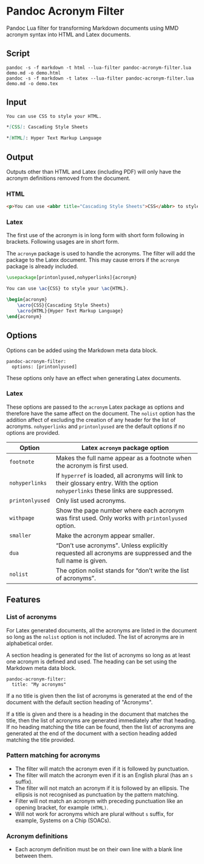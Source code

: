 # Pandoc Acronym Filter

Pandoc Lua filter for transforming Markdown documents using MMD acronym syntax into HTML and Latex documents.

## Script

```
pandoc -s -f markdown -t html --lua-filter pandoc-acronym-filter.lua demo.md -o demo.html
pandoc -s -f markdown -t latex --lua-filter pandoc-acronym-filter.lua demo.md -o demo.tex
```

## Input

```md
You can use CSS to style your HTML.

*[CSS]: Cascading Style Sheets

*[HTML]: Hyper Text Markup Language
```

## Output

Outputs other than HTML and Latex (including PDF) will only have the acronym definitions removed from the document.

### HTML

```html
<p>You can use <abbr title="Cascading Style Sheets">CSS</abbr> to style your <abbr title="HyperText Markup Language">HTML</abbr>.</p>
```

### Latex

The first use of the acronym is in long form with short form following in brackets. Following usages are in short form.

The `acronym` package is used to handle the acronyms. The filter will add the package to the Latex document. This may cause errors if the `acronym` package is already included.

```latex
\usepackage[printonlyused,nohyperlinks]{acronym}

You can use \ac{CSS} to style your \ac{HTML}.

\begin{acronym}
    \acro{CSS}{Cascading Style Sheets}
    \acro{HTML}{Hyper Text Markup Language}
\end{acronym}
```

## Options

Options can be added using the Markdown meta data block.

```
pandoc-acronym-filter:
  options: [printonlyused]
```

These options only have an effect when generating Latex documents.

### Latex

These options are passed to the `acronym` Latex package as options and therefore have the same affect on the document. The `nolist` option has the addition affect of excluding the creation of any header for the list of acronyms. `nohyperlinks` and `printonlyused` are the default options if no options are provided.

| Option | Latex `acronym` package option |
|---|---|
| `footnote` | Makes the full name appear as a footnote when the acronym is first used. |
| `nohyperlinks` | If `hyperref` is loaded, all acronyms will link to their glossary entry. With the option `nohyperlinks` these links are suppressed. |
| `printonlyused` | Only list used acronyms. |
| `withpage` | Show the page number where each acronym was first used. Only works with `printonlyused` option. |
| `smaller` | Make the acronym appear smaller. |
| `dua` | “Don’t use acronyms”. Unless explicitly requested all acronyms are suppressed and the full name is given. |
| `nolist` | The option nolist stands for “don’t write the list of acronyms”. |

## Features

### List of acronyms

For Latex generated documents, all the acronyms are listed in the document so long as the `nolist` option is not included. The list of acronyms are in alphabetical order.

A section heading is generated for the list of acronyms so long as at least one acronym is defined and used. The heading can be set using the Markdown meta data block.

```
pandoc-acronym-filter:
  title: "My acronyms"
```

If a no title is given then the list of acronyms is generated at the end of the document with the default section heading of "Acronyms".

If a title is given and there is a heading in the document that matches the title, then the list of acronyms are generated immediately after that heading. If no heading matching the title can be found, then the list of acronyms are generated at the end of the document with a section heading added matching the title provided.

### Pattern matching for acronyms

* The filter will match the acronym even if it is followed by punctuation.
* The filter will match the acronym even if it is an English plural (has an `s` suffix).
* The filter will not match an acronym if it is followed by an ellipsis. The ellipsis is not recognised as punctuation by the pattern matching.
* Filter will not match an acronym with preceding punctuation like an opening bracket, for example `(HTML)`.
* Will not work for acronyms which are plural without `s` suffix, for example, Systems on a Chip (SOACs).

### Acronym definitions

* Each acronym definition must be on their own line with a blank line between them.

